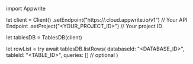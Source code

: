 import Appwrite

let client = Client()
    .setEndpoint("https://<REGION>.cloud.appwrite.io/v1") // Your API Endpoint
    .setProject("<YOUR_PROJECT_ID>") // Your project ID

let tablesDB = TablesDB(client)

let rowList = try await tablesDB.listRows(
    databaseId: "<DATABASE_ID>",
    tableId: "<TABLE_ID>",
    queries: [] // optional
)

